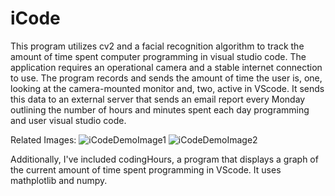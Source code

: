 # iCode
This program utilizes cv2 and a facial recognition algorithm to track the amount of time spent computer programming in visual studio code. The application requires an operational camera and a stable internet connection to use. The program records and sends the amount of time the user is, one, looking at the camera-mounted monitor and, two, active in VScode. It sends this data to an external server that sends an email report every Monday outlining the number of hours and minutes spent each day programming and user visual studio code. 

Related Images:
![iCodeDemoImage1](https://github.com/JackB7145/iCode/assets/99556867/81d2e61b-d5f3-4e3a-8a0b-3bfa6aa7fbd5) 
![iCodeDemoImage2](https://github.com/JackB7145/iCode/assets/99556867/e504f3a2-b234-4ef1-a186-4d3ed1f26a73)

Additionally, I've included codingHours, a program that displays a graph of the current amount of time spent programming in VScode. It uses mathplotlib and numpy.

